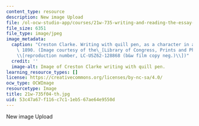 ```yaml
---
content_type: resource
description: New image Upload
file: /ol-ocw-studio-app/courses/21w-735-writing-and-reading-the-essay-fall-2004/53c47a67f116c7c11eb567ae64e9550d_21w-735f04-th.jpg
file_size: 6351
file_type: image/jpeg
image_metadata:
  caption: "Creston Clarke. Writing with quill pen, as a character in a play. Ca.\
    \ 1890. (Image courtesy of the\_[Library of Congress, Prints and Photographs Division](http://www.loc.gov/rr/print/)\_\
    \\[reproduction number, LC-USZ62-128868 (b&w film copy neg.)\\])"
  credit: ''
  image-alt: Image of Creston Clarke writing with quill pen.
learning_resource_types: []
license: https://creativecommons.org/licenses/by-nc-sa/4.0/
ocw_type: OCWImage
resourcetype: Image
title: 21w-735f04-th.jpg
uid: 53c47a67-f116-c7c1-1eb5-67ae64e9550d
---
```

New image Upload